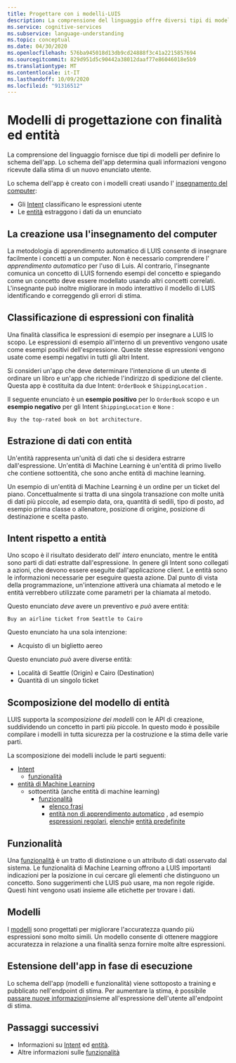```yaml
---
title: Progettare con i modelli-LUIS
description: La comprensione del linguaggio offre diversi tipi di modelli. Alcuni modelli possono essere usati in più modi.
ms.service: cognitive-services
ms.subservice: language-understanding
ms.topic: conceptual
ms.date: 04/30/2020
ms.openlocfilehash: 576ba945018d13db9cd24888f3c41a2215857694
ms.sourcegitcommit: 829d951d5c90442a38012daaf77e86046018e5b9
ms.translationtype: MT
ms.contentlocale: it-IT
ms.lasthandoff: 10/09/2020
ms.locfileid: "91316512"
---
```

# <a name="design-with-intent-and-entity-models"></a>Modelli di progettazione con finalità ed entità

La comprensione del linguaggio fornisce due tipi di modelli per definire lo schema dell'app. Lo schema dell'app determina quali informazioni vengono ricevute dalla stima di un nuovo enunciato utente.

Lo schema dell'app è creato con i modelli creati usando l' [insegnamento del computer](#authoring-uses-machine-teaching):
* Gli [Intent](#intents-classify-utterances) classificano le espressioni utente
* Le [entità](#entities-extract-data) estraggono i dati da un enunciato

## <a name="authoring-uses-machine-teaching"></a>La creazione usa l'insegnamento del computer

La metodologia di apprendimento automatico di LUIS consente di insegnare facilmente i concetti a un computer. Non è necessario comprendere l' _apprendimento automatico_ per l'uso di Luis. Al contrario, l'insegnante comunica un concetto di LUIS fornendo esempi del concetto e spiegando come un concetto deve essere modellato usando altri concetti correlati. L'insegnante può inoltre migliorare in modo interattivo il modello di LUIS identificando e correggendo gli errori di stima.

<a name="v3-authoring-model-decomposition"></a>

## <a name="intents-classify-utterances"></a>Classificazione di espressioni con finalità

Una finalità classifica le espressioni di esempio per insegnare a LUIS lo scopo. Le espressioni di esempio all'interno di un preventivo vengono usate come esempi positivi dell'espressione. Queste stesse espressioni vengono usate come esempi negativi in tutti gli altri Intent.

Si consideri un'app che deve determinare l'intenzione di un utente di ordinare un libro e un'app che richiede l'indirizzo di spedizione del cliente. Questa app è costituita da due Intent: `OrderBook` e `ShippingLocation` .

Il seguente enunciato è un **esempio positivo** per lo `OrderBook` scopo e un **esempio negativo** per gli Intent `ShippingLocation` e `None` :

`Buy the top-rated book on bot architecture.`

## <a name="entities-extract-data"></a>Estrazione di dati con entità

Un'entità rappresenta un'unità di dati che si desidera estrarre dall'espressione. Un'entità di Machine Learning è un'entità di primo livello che contiene sottoentità, che sono anche entità di machine learning.

Un esempio di un'entità di Machine Learning è un ordine per un ticket del piano. Concettualmente si tratta di una singola transazione con molte unità di dati più piccole, ad esempio data, ora, quantità di sedili, tipo di posto, ad esempio prima classe o allenatore, posizione di origine, posizione di destinazione e scelta pasto.

## <a name="intents-versus-entities"></a>Intent rispetto a entità

Uno scopo è il risultato desiderato dell' _intero_ enunciato, mentre le entità sono parti di dati estratte dall'espressione. In genere gli Intent sono collegati a azioni, che devono essere eseguite dall'applicazione client. Le entità sono le informazioni necessarie per eseguire questa azione. Dal punto di vista della programmazione, un'intenzione attiverà una chiamata al metodo e le entità verrebbero utilizzate come parametri per la chiamata al metodo.

Questo enunciato _deve_ avere un preventivo e _può_ avere entità:

`Buy an airline ticket from Seattle to Cairo`

Questo enunciato ha una sola intenzione:

* Acquisto di un biglietto aereo

Questo enunciato _può_ avere diverse entità:

* Località di Seattle (Origin) e Cairo (Destination)
* Quantità di un singolo ticket

## <a name="entity-model-decomposition"></a>Scomposizione del modello di entità

LUIS supporta la _scomposizione dei modelli_ con le API di creazione, suddividendo un concetto in parti più piccole. In questo modo è possibile compilare i modelli in tutta sicurezza per la costruzione e la stima delle varie parti.

La scomposizione dei modelli include le parti seguenti:

* [Intent](#intents-classify-utterances)
    * [funzionalità](#features)
* [entità di Machine Learning](reference-entity-machine-learned-entity.md)
    * sottoentità (anche entità di machine learning)
        * [funzionalità](#features)
            * [elenco frasi](luis-concept-feature.md)
            * [entità non di apprendimento automatico](luis-concept-feature.md) , ad esempio [espressioni regolari](reference-entity-regular-expression.md), [elenchi](reference-entity-list.md)e [entità predefinite](luis-reference-prebuilt-entities.md)

<a name="entities-extract-data"></a>
<a name="machine-learned-entities"></a>

## <a name="features"></a>Funzionalità

Una [funzionalità](luis-concept-feature.md) è un tratto di distinzione o un attributo di dati osservato dal sistema. Le funzionalità di Machine Learning offrono a LUIS importanti indicazioni per la posizione in cui cercare gli elementi che distinguono un concetto. Sono suggerimenti che LUIS può usare, ma non regole rigide. Questi hint vengono usati insieme alle etichette per trovare i dati.

## <a name="patterns"></a>Modelli

I [modelli](luis-concept-patterns.md) sono progettati per migliorare l'accuratezza quando più espressioni sono molto simili. Un modello consente di ottenere maggiore accuratezza in relazione a una finalità senza fornire molte altre espressioni.

## <a name="extending-the-app-at-runtime"></a>Estensione dell'app in fase di esecuzione

Lo schema dell'app (modelli e funzionalità) viene sottoposto a training e pubblicato nell'endpoint di stima. Per aumentare la stima, è possibile [passare nuove informazioni](schema-change-prediction-runtime.md)insieme all'espressione dell'utente all'endpoint di stima.

## <a name="next-steps"></a>Passaggi successivi

* Informazioni su [Intent](luis-concept-intent.md) ed [entità](luis-concept-entity-types.md).
* Altre informazioni sulle [funzionalità](luis-concept-feature.md)
